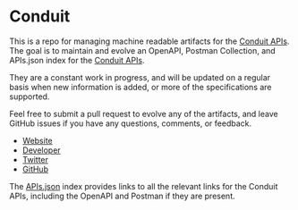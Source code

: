 # Conduit This is a repo for managing machine readable artifacts for the [Conduit  APIs](http://www.conduit.com/Developers/overview.aspx). The goal is to maintain and evolve an OpenAPI, Postman Collection, and APIs.json index for the [Conduit  APIs](http://www.conduit.com/Developers/overview.aspx).They are a constant work in progress, and will be updated on a regular basis when new information is added, or more of the specifications are supported.Feel free to submit a pull request to evolve any of the artifacts, and leave GitHub issues if you have any questions, comments, or feedback.- [Website](http://www.conduit.com/Developers/overview.aspx)- [Developer](http://www.conduit.com/Developers/overview.aspx)- [Twitter](https://twitter.com/Conduit)- [GitHub](https://github.com/conduit)The [APIs.json](https://github.com/api-evangelist/conduit-/blob/master/apis.json) index provides links to all the relevant links for the Conduit  APIs, including the OpenAPI and Postman if they are present.